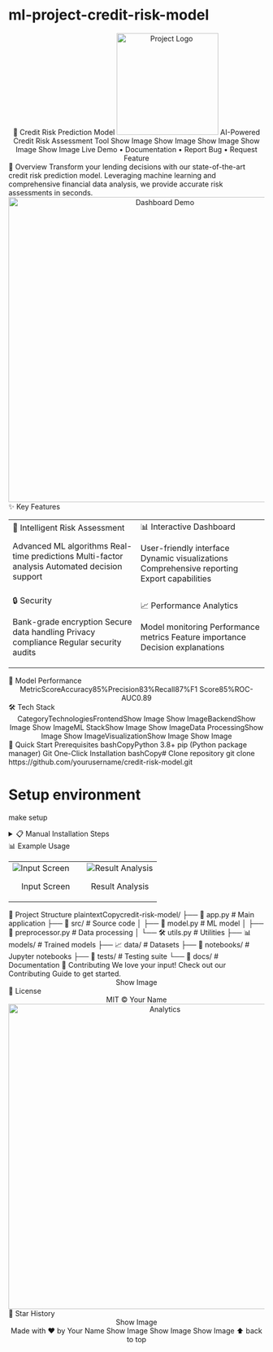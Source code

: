 # ml-project-credit-risk-model
<div align="center">
🎯 Credit Risk Prediction Model
<img src="https://github.com/yourusername/credit-risk-model/raw/main/assets/logo.png" alt="Project Logo" width="200"/>
AI-Powered Credit Risk Assessment Tool
Show Image
Show Image
Show Image
Show Image
Show Image
Live Demo • Documentation • Report Bug • Request Feature

</div>
🌟 Overview
Transform your lending decisions with our state-of-the-art credit risk prediction model. Leveraging machine learning and comprehensive financial data analysis, we provide accurate risk assessments in seconds.
<div align="center">
<img src="https://github.com/yourusername/credit-risk-model/raw/main/assets/dashboard.gif" alt="Dashboard Demo" width="600"/>
</div>
✨ Key Features
<table>
<tr>
<td width="50%">
🤖 Intelligent Risk Assessment

Advanced ML algorithms
Real-time predictions
Multi-factor analysis
Automated decision support

</td>
<td width="50%">
📊 Interactive Dashboard

User-friendly interface
Dynamic visualizations
Comprehensive reporting
Export capabilities

</td>
</tr>
<tr>
<td>
🔒 Security

Bank-grade encryption
Secure data handling
Privacy compliance
Regular security audits

</td>
<td>
📈 Performance Analytics

Model monitoring
Performance metrics
Feature importance
Decision explanations

</td>
</tr>
</table>
🎯 Model Performance
<div align="center">
MetricScoreAccuracy85%Precision83%Recall87%F1 Score85%ROC-AUC0.89
</div>
🛠️ Tech Stack
<div align="center">
CategoryTechnologiesFrontendShow Image Show ImageBackendShow Image Show ImageML StackShow Image Show ImageData ProcessingShow Image Show ImageVisualizationShow Image Show Image
</div>
🚀 Quick Start
Prerequisites
bashCopyPython 3.8+
pip (Python package manager)
Git
One-Click Installation
bashCopy# Clone repository
git clone https://github.com/yourusername/credit-risk-model.git

# Setup environment
make setup
<details>
<summary>📋 Manual Installation Steps</summary>
bashCopy# Create virtual environment
python -m venv venv
source venv/bin/activate  # Windows: venv\Scripts\activate

# Install dependencies
pip install -r requirements.txt

# Run application
streamlit run app.py
</details>
📊 Example Usage
<div align="center">
<table>
<tr>
<td width="50%">
<img src="https://github.com/yourusername/credit-risk-model/raw/main/assets/input.png" alt="Input Screen"/>
<p align="center">Input Screen</p>
</td>
<td width="50%">
<img src="https://github.com/yourusername/credit-risk-model/raw/main/assets/result.png" alt="Result Analysis"/>
<p align="center">Result Analysis</p>
</td>
</tr>
</table>
</div>
📁 Project Structure
plaintextCopycredit-risk-model/
├── 🎯 app.py               # Main application
├── 📁 src/                 # Source code
│   ├── 🤖 model.py        # ML model
│   ├── 🔧 preprocessor.py # Data processing
│   └── 🛠️ utils.py        # Utilities
├── 📊 models/             # Trained models
├── 📈 data/               # Datasets
├── 📓 notebooks/          # Jupyter notebooks
├── 🧪 tests/              # Testing suite
└── 📝 docs/               # Documentation
🤝 Contributing
We love your input! Check out our Contributing Guide to get started.
<div align="center">
Show Image
</div>
📜 License
<div align="center">
MIT © Your Name
<br/>
<img src="https://github.com/yourusername/credit-risk-model/raw/main/assets/analytics.png" alt="Analytics" width="600"/>
</div>
🌟 Star History
<div align="center">
Show Image
</div>

<div align="center">
Made with ❤️ by Your Name
Show Image
Show Image
Show Image
⬆ back to top
</div>
